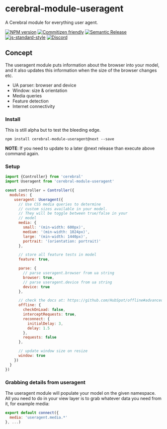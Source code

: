 # cerebral-module-useragent

A Cerebral module for everything user agent.

[![NPM version][npm-image]][npm-url]
[![Commitizen friendly][commitizen-image]][commitizen-url]
[![Semantic Release][semantic-release-image]][semantic-release-url]
[![js-standard-style][standard-image]][standard-url]
[![Discord][discord-image]][discord-url]

## Concept
The useragent module puts information about the browser into your model, and it also updates this information when the size of the browser changes etc.

- UA parser: browser and device
- Window: size & orientation
- Media queries
- Feature detection
- Internet connectivity

### Install
This is still alpha but to test the bleeding edge.

`npm install cerebral-module-useragent@next --save`

**NOTE**: If you need to update to a later @next release than execute above command again.

### Setup
```js
import {Controller} from 'cerebral'
import Useragent from 'cerebral-module-useragent'

const controller = Controller({
  modules: {
    useragent: Useragent({
      // Use CSS media queries to determine
      // custom sizes available in your model.
      // They will be toggle between true/false in your
      // model
      media: {
        small: '(min-width: 600px)',
        medium: '(min-width: 1024px)',
        large: '(min-width: 1440px)',
        portrait: '(orientation: portrait)'
      },

      // store all feature tests in model
      feature: true,

      parse: {
        // parse useragent.browser from ua string
        browser: true,
        // parse useragent.device from ua string
        device: true
      },

      // check the docs at: https://github.com/HubSpot/offline#advanced
      offline: {
        checkOnLoad: false,
        interceptRequests: true,
        reconnect: {
          initialDelay: 3,
          delay: 1.5
        },
        requests: false
      },

      // update window size on resize
      window: true
    })
  }
})
```

### Grabbing details from useragent
The useragent module will populate your model on the given namespace. All you need to do in your view layer is to grab whatever data you need from it, for example media:

```javascript
export default connect({
  media: 'useragent.media.*'
}, ...)
```

[npm-image]: https://img.shields.io/npm/v/cerebral-module-useragent.svg?style=flat
[npm-url]: https://npmjs.org/package/cerebral-module-useragent
[commitizen-image]: https://img.shields.io/badge/commitizen-friendly-brightgreen.svg
[commitizen-url]: http://commitizen.github.io/cz-cli/
[semantic-release-image]: https://img.shields.io/badge/%20%20%F0%9F%93%A6%F0%9F%9A%80-semantic--release-e10079.svg?style=flat-square
[semantic-release-url]: https://github.com/semantic-release/semantic-release
[standard-image]: https://img.shields.io/badge/code%20style-standard-brightgreen.svg
[standard-url]: http://standardjs.com/
[discord-image]: https://img.shields.io/badge/discord-join%20chat-blue.svg
[discord-url]: https://discord.gg/0kIweV4bd2bwwsvH
